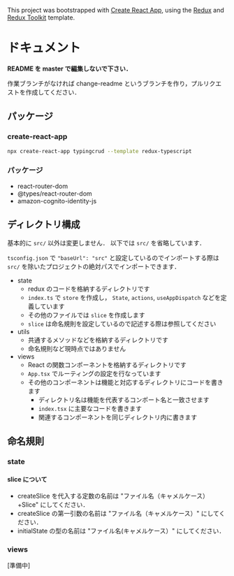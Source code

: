 This project was bootstrapped with [Create React App](https://github.com/facebook/create-react-app), using the [Redux](https://redux.js.org/) and [Redux Toolkit](https://redux-toolkit.js.org/) template.

# ドキュメント

**README を master で編集しないで下さい．**

作業ブランチがなければ change-readme というブランチを作り，プルリクエストを作成してください．

## パッケージ

### create-react-app

```sh
npx create-react-app typingcrud --template redux-typescript
```

### パッケージ

- react-router-dom
- @types/react-router-dom
- amazon-cognito-identity-js

## ディレクトリ構成

基本的に `src/` 以外は変更しません．
以下では `src/` を省略しています．

`tsconfig.json` で `"baseUrl": "src"` と設定しているのでインポートする際は `src/` を除いたプロジェクトの絶対パスでインポートできます．

- state
  - redux のコードを格納するディレクトリです
  - `index.ts` で `store` を作成し， `State`, `actions`, `useAppDispatch` などを定義しています
  - その他のファイルでは `slice` を作成します
  - `slice` は命名規則を設定しているので記述する際は参照してください
- utils
  - 共通するメソッドなどを格納するディレクトリです
  - 命名規則など現時点ではありません
- views
  - React の関数コンポーネントを格納するディレクトリです
  - `App.tsx` でルーティングの設定を行なっています
  - その他のコンポーネントは機能と対応するディレクトリにコードを書きます
      - ディレクトリ名は機能を代表するコンポート名と一致させます
      - `index.tsx` に主要なコードを書きます
      - 関連するコンポーネントを同じディレクトリ内に書きます

## 命名規則

### state

#### slice について

- createSlice を代入する定数の名前は "ファイル名（キャメルケース）+Slice" にしてください．
- createSlice の第一引数の名前は "ファイル名（キャメルケース）" にしてください．
- initialState の型の名前は "ファイル名(キャメルケース）" にしてください．

### views

[準備中]
